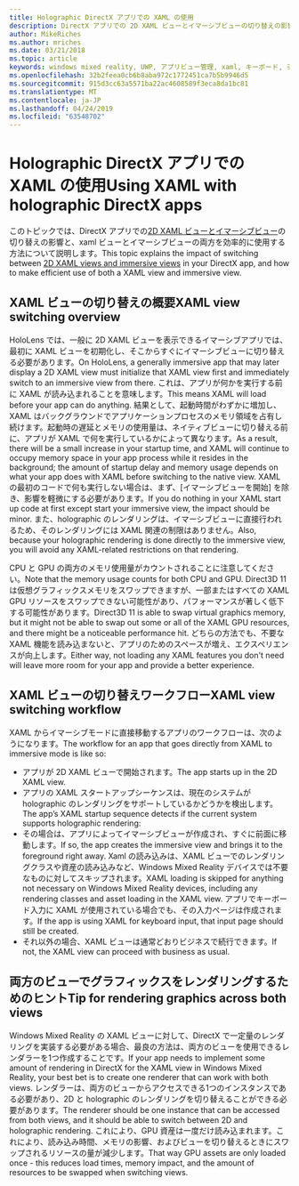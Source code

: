 ```yaml
---
title: Holographic DirectX アプリでの XAML の使用
description: DirectX アプリでの 2D XAML ビューとイマーシブビューの切り替えの影響と、XAML ビューとイマーシブビューの両方を効率的に使用する方法について説明します。
author: MikeRiches
ms.author: mriches
ms.date: 03/21/2018
ms.topic: article
keywords: windows mixed reality, UWP, アプリビュー管理, xaml, キーボード, チュートリアル, DirectX
ms.openlocfilehash: 32b2feea0cb6b8aba972c1772451ca7b5b9946d5
ms.sourcegitcommit: 915d3cc63a5571ba22ac4608589f3eca8da1bc81
ms.translationtype: MT
ms.contentlocale: ja-JP
ms.lasthandoff: 04/24/2019
ms.locfileid: "63548702"
---
```

# <a name="using-xaml-with-holographic-directx-apps"></a><span data-ttu-id="12a5a-104">Holographic DirectX アプリでの XAML の使用</span><span class="sxs-lookup"><span data-stu-id="12a5a-104">Using XAML with holographic DirectX apps</span></span>

<span data-ttu-id="12a5a-105">このトピックでは、DirectX アプリでの[2D XAML ビューとイマーシブビュー](app-views.md)の切り替えの影響と、xaml ビューとイマーシブビューの両方を効率的に使用する方法について説明します。</span><span class="sxs-lookup"><span data-stu-id="12a5a-105">This topic explains the impact of switching between [2D XAML views and immersive views](app-views.md) in your DirectX app, and how to make efficient use of both a XAML view and immersive view.</span></span>

## <a name="xaml-view-switching-overview"></a><span data-ttu-id="12a5a-106">XAML ビューの切り替えの概要</span><span class="sxs-lookup"><span data-stu-id="12a5a-106">XAML view switching overview</span></span>

<span data-ttu-id="12a5a-107">HoloLens では、一般に 2D XAML ビューを表示できるイマーシブアプリでは、最初に XAML ビューを初期化し、そこからすぐにイマーシブビューに切り替える必要があります。</span><span class="sxs-lookup"><span data-stu-id="12a5a-107">On HoloLens, a generally immersive app that may later display a 2D XAML view must initialize that XAML view first and immediately switch to an immersive view from there.</span></span> <span data-ttu-id="12a5a-108">これは、アプリが何かを実行する前に XAML が読み込まれることを意味します。</span><span class="sxs-lookup"><span data-stu-id="12a5a-108">This means XAML will load before your app can do anything.</span></span> <span data-ttu-id="12a5a-109">結果として、起動時間がわずかに増加し、XAML はバックグラウンドでアプリケーションプロセスのメモリ領域を占有し続けます。起動時の遅延とメモリの使用量は、ネイティブビューに切り替える前に、アプリが XAML で何を実行しているかによって異なります。</span><span class="sxs-lookup"><span data-stu-id="12a5a-109">As a result, there will be a small increase in your startup time, and XAML will continue to occupy memory space in your app process while it resides in the background; the amount of startup delay and memory usage depends on what your app does with XAML before switching to the native view.</span></span> <span data-ttu-id="12a5a-110">XAML の最初のコードで何も実行しない場合は、まず、[イマーシブビューを開始] を除き、影響を軽微にする必要があります。</span><span class="sxs-lookup"><span data-stu-id="12a5a-110">If you do nothing in your XAML start up code at first except start your immersive view, the impact should be minor.</span></span> <span data-ttu-id="12a5a-111">また、holographic のレンダリングは、イマーシブビューに直接行われるため、そのレンダリングには XAML 関連の制限はありません。</span><span class="sxs-lookup"><span data-stu-id="12a5a-111">Also, because your holographic rendering is done directly to the immersive view, you will avoid any XAML-related restrictions on that rendering.</span></span>

<span data-ttu-id="12a5a-112">CPU と GPU の両方のメモリ使用量がカウントされることに注意してください。</span><span class="sxs-lookup"><span data-stu-id="12a5a-112">Note that the memory usage counts for both CPU and GPU.</span></span> <span data-ttu-id="12a5a-113">Direct3D 11 は仮想グラフィックスメモリをスワップできますが、一部またはすべての XAML GPU リソースをスワップできない可能性があり、パフォーマンスが著しく低下する可能性があります。</span><span class="sxs-lookup"><span data-stu-id="12a5a-113">Direct3D 11 is able to swap virtual graphics memory, but it might not be able to swap out some or all of the XAML GPU resources, and there might be a noticeable performance hit.</span></span> <span data-ttu-id="12a5a-114">どちらの方法でも、不要な XAML 機能を読み込まないと、アプリのためのスペースが増え、エクスペリエンスが向上します。</span><span class="sxs-lookup"><span data-stu-id="12a5a-114">Either way, not loading any XAML features you don't need will leave more room for your app and provide a better experience.</span></span>

## <a name="xaml-view-switching-workflow"></a><span data-ttu-id="12a5a-115">XAML ビューの切り替えワークフロー</span><span class="sxs-lookup"><span data-stu-id="12a5a-115">XAML view switching workflow</span></span>

<span data-ttu-id="12a5a-116">XAML からイマーシブモードに直接移動するアプリのワークフローは、次のようになります。</span><span class="sxs-lookup"><span data-stu-id="12a5a-116">The workflow for an app that goes directly from XAML to immersive mode is like so:</span></span>
* <span data-ttu-id="12a5a-117">アプリが 2D XAML ビューで開始されます。</span><span class="sxs-lookup"><span data-stu-id="12a5a-117">The app starts up in the 2D XAML view.</span></span>
* <span data-ttu-id="12a5a-118">アプリの XAML スタートアップシーケンスは、現在のシステムが holographic のレンダリングをサポートしているかどうかを検出します。</span><span class="sxs-lookup"><span data-stu-id="12a5a-118">The app’s XAML startup sequence detects if the current system supports holographic rendering:</span></span>
* <span data-ttu-id="12a5a-119">その場合は、アプリによってイマーシブビューが作成され、すぐに前面に移動します。</span><span class="sxs-lookup"><span data-stu-id="12a5a-119">If so, the app creates the immersive view and brings it to the foreground right away.</span></span> <span data-ttu-id="12a5a-120">Xaml の読み込みは、XAML ビューでのレンダリングクラスや資産の読み込みなど、Windows Mixed Reality デバイスでは不要なものに対してスキップされます。</span><span class="sxs-lookup"><span data-stu-id="12a5a-120">XAML loading is skipped for anything not necessary on Windows Mixed Reality devices, including any rendering classes and asset loading in the XAML view.</span></span> <span data-ttu-id="12a5a-121">アプリでキーボード入力に XAML が使用されている場合でも、その入力ページは作成されます。</span><span class="sxs-lookup"><span data-stu-id="12a5a-121">If the app is using XAML for keyboard input, that input page should still be created.</span></span>
* <span data-ttu-id="12a5a-122">それ以外の場合、XAML ビューは通常どおりビジネスで続行できます。</span><span class="sxs-lookup"><span data-stu-id="12a5a-122">If not, the XAML view can proceed with business as usual.</span></span>

## <a name="tip-for-rendering-graphics-across-both-views"></a><span data-ttu-id="12a5a-123">両方のビューでグラフィックスをレンダリングするためのヒント</span><span class="sxs-lookup"><span data-stu-id="12a5a-123">Tip for rendering graphics across both views</span></span>

<span data-ttu-id="12a5a-124">Windows Mixed Reality の XAML ビューに対して、DirectX で一定量のレンダリングを実装する必要がある場合、最良の方法は、両方のビューを使用できるレンダラーを1つ作成することです。</span><span class="sxs-lookup"><span data-stu-id="12a5a-124">If your app needs to implement some amount of rendering in DirectX for the XAML view in Windows Mixed Reality, your best bet is to create one renderer that can work with both views.</span></span> <span data-ttu-id="12a5a-125">レンダラーは、両方のビューからアクセスできる1つのインスタンスである必要があり、2D と holographic のレンダリングを切り替えることができる必要があります。</span><span class="sxs-lookup"><span data-stu-id="12a5a-125">The renderer should be one instance that can be accessed from both views, and it should be able to switch between 2D and holographic rendering.</span></span> <span data-ttu-id="12a5a-126">これにより、GPU 資産は一度だけ読み込まれます。これにより、読み込み時間、メモリの影響、およびビューを切り替えるときにスワップされるリソースの量が減少します。</span><span class="sxs-lookup"><span data-stu-id="12a5a-126">That way GPU assets are only loaded once - this reduces load times, memory impact, and the amount of resources to be swapped when switching views.</span></span>
